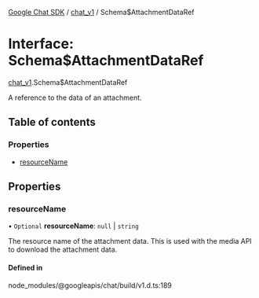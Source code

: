 [Google Chat SDK](../README.md) / [chat\_v1](../modules/chat_v1.md) / Schema$AttachmentDataRef

# Interface: Schema$AttachmentDataRef

[chat_v1](../modules/chat_v1.md).Schema$AttachmentDataRef

A reference to the data of an attachment.

## Table of contents

### Properties

- [resourceName](chat_v1.Schema_AttachmentDataRef.md#resourcename)

## Properties

### resourceName

• `Optional` **resourceName**: ``null`` \| `string`

The resource name of the attachment data. This is used with the media API to download the attachment data.

#### Defined in

node_modules/@googleapis/chat/build/v1.d.ts:189
